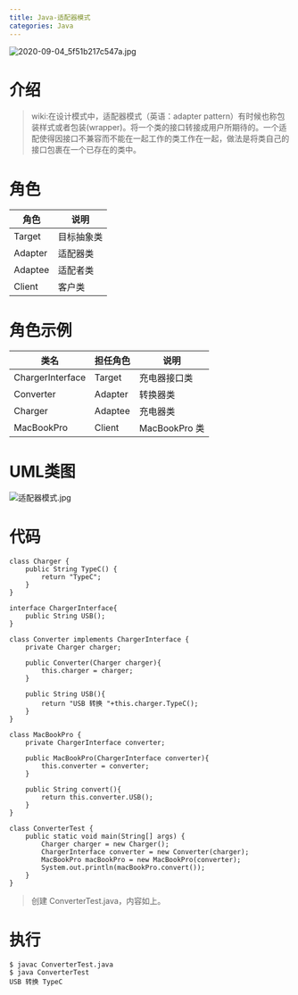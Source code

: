 ```yaml
---
title: Java-适配器模式
categories: Java
---
```

![2020-09-04_5f51b217c547a.jpg](https://upload-images.jianshu.io/upload_images/15325592-6d2ad5179ad408e4.jpg?imageMogr2/auto-orient/strip%7CimageView2/2/w/1240)
<!-- more -->


#  介绍

> wiki:在设计模式中，适配器模式（英语：adapter pattern）有时候也称包装样式或者包装(wrapper)。将一个类的接口转接成用户所期待的。一个适配使得因接口不兼容而不能在一起工作的类工作在一起，做法是将类自己的接口包裹在一个已存在的类中。


#  角色 

|角色|    说明|
 | ------------ |------------ |
  |Target |目标抽象类 |
 |Adapter |适配器类 |
 |Adaptee |适配者类 |
 |Client |客户类 |


#  角色示例

|类名 |担任角色|  说明|
| ------------ | ------------ |------------ |
|ChargerInterface|Target|充电器接口类|
|Converter|Adapter|转换器类|
|Charger|Adaptee|充电器类|
|MacBookPro|Client|MacBookPro 类|


#  UML类图

![适配器模式.jpg](https://upload-images.jianshu.io/upload_images/15325592-0ffab3f3005dbd9b.jpg?imageMogr2/auto-orient/strip%7CimageView2/2/w/1240)
<!-- more -->


#  代码

```
class Charger {
    public String TypeC() {
        return "TypeC";
    }
}

interface ChargerInterface{
    public String USB();
}

class Converter implements ChargerInterface {
    private Charger charger;

    public Converter(Charger charger){
        this.charger = charger;
    }

    public String USB(){
        return "USB 转换 "+this.charger.TypeC();
    }
}

class MacBookPro {
    private ChargerInterface converter;

    public MacBookPro(ChargerInterface converter){
        this.converter = converter;
    }

    public String convert(){
        return this.converter.USB();
    }
}

class ConverterTest {
    public static void main(String[] args) {
        Charger charger = new Charger();
        ChargerInterface converter = new Converter(charger);
        MacBookPro macBookPro = new MacBookPro(converter);
        System.out.println(macBookPro.convert());
    }
}
```
> 创建 ConverterTest.java，内容如上。

#  执行

```
$ javac ConverterTest.java
$ java ConverterTest
USB 转换 TypeC
```

